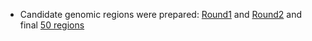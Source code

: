 * Candidate genomic regions were prepared: [Round1](Wu-LUAD-Candidate-hg19_Round1.xlsx) and [Round2](Wu-LUAD-Candidate-hg19_Round2.xlsx) and final [50 regions](Wu_Lung_T50_2019.xlsx)

